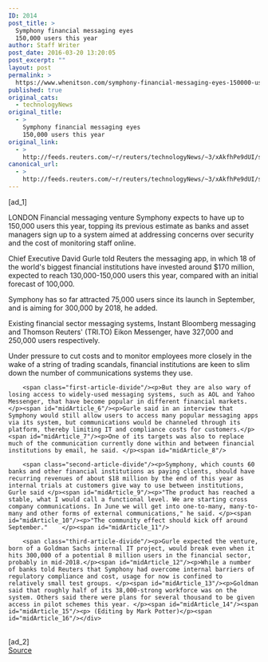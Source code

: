```yaml
---
ID: 2014
post_title: >
  Symphony financial messaging eyes
  150,000 users this year
author: Staff Writer
post_date: 2016-03-20 13:20:05
post_excerpt: ""
layout: post
permalink: >
  https://www.whenitson.com/symphony-financial-messaging-eyes-150000-users-this-year/
published: true
original_cats:
  - technologyNews
original_title:
  - >
    Symphony financial messaging eyes
    150,000 users this year
original_link:
  - >
    http://feeds.reuters.com/~r/reuters/technologyNews/~3/xAkfhPe9dUI/story01.htm
canonical_url:
  - >
    http://feeds.reuters.com/~r/reuters/technologyNews/~3/xAkfhPe9dUI/story01.htm
---
```

 [ad_1]
<br><div id="articleText">
<span id="midArticle_start"/>

<span id="midArticle_0"/><span class="focusParagraph" readability="6"><p><span class="articleLocation">LONDON</span> Financial messaging venture Symphony expects to have up to 150,000 users this year, topping its previous estimate as banks and asset managers sign up to a system aimed at addressing concerns over security and the cost of monitoring staff online.</p></span><span id="midArticle_1"/><p>Chief Executive David Gurle told Reuters the messaging app, in which 18 of the world's biggest financial institutions have invested around $170 million, expected to reach 130,000-150,000 users this year, compared with an initial forecast of 100,000.</p><span id="midArticle_2"/><p>Symphony has so far attracted 75,000 users since its launch in September, and is aiming for 300,000 by 2018, he added.</p><span id="midArticle_3"/><p>Existing financial sector messaging systems, Instant Bloomberg messaging and Thomson Reuters' (<span id="symbol_TRI.TO_0">TRI.TO</span>) Eikon Messenger, have 327,000 and 250,000 users respectively. </p><span id="midArticle_4"/><p>Under pressure to cut costs and to monitor employees more closely in the wake of a string of trading scandals, financial institutions are keen to slim down the number of communications systems they use. </p><span id="midArticle_5"/>
        
        <span class="first-article-divide"/><p>But they are also wary of losing access to widely-used messaging systems, such as AOL and Yahoo Messenger, that have become popular in different financial markets. </p><span id="midArticle_6"/><p>Gurle said in an interview that Symphony would still allow users to access many popular messaging apps via its system, but communications would be channeled through its platform, thereby limiting IT and compliance costs for customers.</p><span id="midArticle_7"/><p>One of its targets was also to replace much of the communication currently done within and between financial institutions by email, he said. </p><span id="midArticle_8"/>
        
        <span class="second-article-divide"/><p>Symphony, which counts 60 banks and other financial institutions as paying clients, should have recurring revenues of about $18 million by the end of this year as internal trials at customers give way to use between institutions, Gurle said </p><span id="midArticle_9"/><p>"The product has reached a stable, what I would call a functional level. We are starting cross company communications. In June we will get into one-to-many, many-to-many and other forms of external communications," he said. </p><span id="midArticle_10"/><p>"The community effect should kick off around September."    </p><span id="midArticle_11"/>
        
        <span class="third-article-divide"/><p>Gurle expected the venture, born of a Goldman Sachs internal IT project, would break even when it hits 300,000 of a potential 8 million users in the financial sector, probably in mid-2018.</p><span id="midArticle_12"/><p>While a number of banks told Reuters that Symphony had overcome internal barriers of regulatory compliance and cost, usage for now is confined to relatively small test groups. </p><span id="midArticle_13"/><p>Goldman said that roughly half of its 38,000-strong workforce was on the system. Others said there were plans for several thousand to be given access in pilot schemes this year. </p><span id="midArticle_14"/><span id="midArticle_15"/><p> (Editing by Mark Potter)</p><span id="midArticle_16"/></div>
<br>[ad_2]
<br><a href="http://feeds.reuters.com/~r/reuters/technologyNews/~3/xAkfhPe9dUI/story01.htm">Source </a>